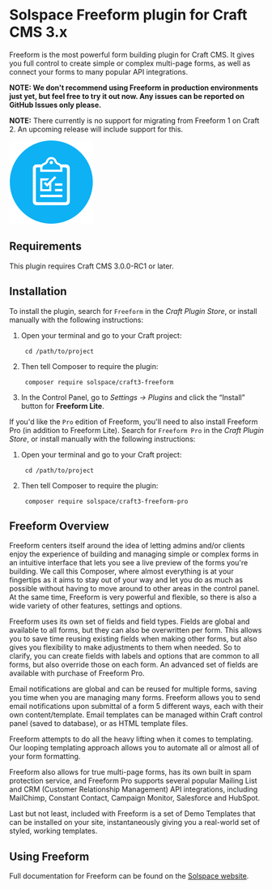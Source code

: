 # Solspace Freeform plugin for Craft CMS 3.x

Freeform is the most powerful form building plugin for Craft CMS. It gives you full control to create simple or complex multi-page forms, as well as connect your forms to many popular API integrations.

**NOTE: We don't recommend using Freeform in production environments just yet, but feel free to try it out now. Any issues can be reported on GitHub Issues only please.**

**NOTE:** There currently is no support for migrating from Freeform 1 on Craft 2. An upcoming release will include support for this.

![Screenshot](src/icon.svg)

## Requirements

This plugin requires Craft CMS 3.0.0-RC1 or later.

## Installation

To install the plugin, search for `Freeform` in the *Craft Plugin Store*, or install manually with the following instructions:

1. Open your terminal and go to your Craft project:

        cd /path/to/project

2. Then tell Composer to require the plugin:

        composer require solspace/craft3-freeform

3. In the Control Panel, go to *Settings → Plugins* and click the “Install” button for **Freeform Lite**.

If you'd like the `Pro` edition of Freeform, you'll need to also install Freeform Pro (in addition to Freeform Lite). Search for `Freeform Pro` in the *Craft Plugin Store*, or install manually with the following instructions:

1. Open your terminal and go to your Craft project:

        cd /path/to/project

2. Then tell Composer to require the plugin:

        composer require solspace/craft3-freeform-pro

## Freeform Overview

Freeform centers itself around the idea of letting admins and/or clients enjoy the experience of building and managing simple or complex forms in an intuitive interface that lets you see a live preview of the forms you're building. We call this Composer, where almost everything is at your fingertips as it aims to stay out of your way and let you do as much as possible without having to move around to other areas in the control panel. At the same time, Freeform is very powerful and flexible, so there is also a wide variety of other features, settings and options.

Freeform uses its own set of fields and field types. Fields are global and available to all forms, but they can also be overwritten per form. This allows you to save time reusing existing fields when making other forms, but also gives you flexibility to make adjustments to them when needed. So to clarify, you can create fields with labels and options that are common to all forms, but also override those on each form. An advanced set of fields are available with purchase of Freeform Pro.

Email notifications are global and can be reused for multiple forms, saving you time when you are managing many forms. Freeform allows you to send email notifications upon submittal of a form 5 different ways, each with their own content/template. Email templates can be managed within Craft control panel (saved to database), or as HTML template files.

Freeform attempts to do all the heavy lifting when it comes to templating. Our looping templating approach allows you to automate all or almost all of your form formatting.

Freeform also allows for true multi-page forms, has its own built in spam protection service, and Freeform Pro supports several popular Mailing List and CRM (Customer Relationship Management) API integrations, including MailChimp, Constant Contact, Campaign Monitor, Salesforce and HubSpot.

Last but not least, included with Freeform is a set of Demo Templates that can be installed on your site, instantaneously giving you a real-world set of styled, working templates.


## Using Freeform

Full documentation for Freeform can be found on the [Solspace website](https://solspace.com/craft/freeform/docs).

